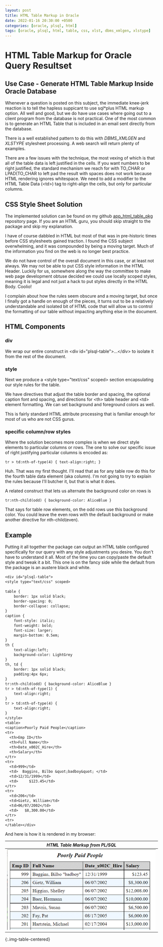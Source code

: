 ```yaml
---
layout: post
title: HTML Table Markup in Oracle
date: 2022-01-16 20:30:00 +0500
categories: [oracle, plsql, html]
tags: [oracle, plsql, html, table, css, xlst, dbms_xmlgen, xlstype]
---
```

# HTML Table Markup for Oracle Query Resultset

## Use Case - Generate HTML Table Markup Inside Oracle Database

Whenever a question is posted on this subject, the immediate knee-jerk reaction is to tell the hapless
suppicant to use sql\*plus HTML markup option. All well and good, but we do have use cases where
going out to a client program from the database is not practical. One of the most common is
to generate an HTML Table that is included in an email sent directly from the database.

There is a well established pattern to do this with *DBMS_XMLGEN* and *XLSTYPE* stylesheet processing.
A web search will return plenty of examples. 

There are a few issues with the technique, the most
vexing of which is that all of the table data is left justified in the cells. If you want numbers
to be right justified, the standard mechanism we reach for with TO_CHAR or LPAD(TO_CHAR to left pad the
result with spaces does not work because HTML rendering ignores whitespace. 
We need to add a modifier to the HTML Table Data (\<td\>) tag to right-align the cells, but only for particular columns.

## CSS Style Sheet Solution

The implemented solution can be found on my github [app_html_table_pkg](https://github.com/lee-lindley/app_html_table_pkg)
repository page. If you are an HTML guru, you should skip straight to the package and skip my explanation.

I have of course dabbled in HTML but most of that was in pre-historic times before CSS stylesheets gained
traction. I found the CSS subject overwhelming, and it was compounded by being a moving target. Much of the information
you find on the web is no longer best practice.

We do not have control of the overall document in this case, or at least not always. We may not be able to
put CSS style information in the HTML Header. Luckily for us, somewhere along the way the committee to make
web page development obtuse decided we could use locally scoped styles, meaning it is legal and not
just a hack to put styles directly in the HTML Body. Coolio!

I complain about how the rules seem obscure and a moving target, but once I finally got a handle on enough
of the pieces, it turns out to be a relatively understandable and isolated bit of HTML code that will allow
us to control the formatting of our table without impacting anything else in the document.

## HTML Components

### div

We wrap our entire construct in \<div id="plsql-table"\>...\</div\> to isolate it from the rest of the document.

### style

Next we produce a \<style type="text/css" scoped\> section encapsulating our style rules for the table.

We have directives that adjust the table border and spacing, the optional caption font and spacing,
and directions for \<th\> table header and \<td\> element formatting. We can set background and foreground
colors as well.

This is fairly standard HTML attribute processing that is familiar enough for most of us who are not CSS gurus.

### specific column/row styles

Where the solution becomes more complex is when we direct style elements to particular
columns or rows. The one to solve our specific issue of right justifying particular columns is encoded
as:

    tr > td:nth-of-type(4) { text-align:right; }

Huh. That was my first thought. I'll read that as for any table row do this for the fourth table data element (aka column).
I'm not going to try to explain the rules because I'll butcher it, but that is what it does.

A related construct that lets us alternate the background color on rows is

    tr:nth-child(odd) { background-color: AliceBlue }

That says for table row elements, on the odd rows use this background color. You could leave the even rows
with the default background or make another directive for nth-child(even).

## Example

Putting it all together the package can output an HTML table configured specifically
for our query with any style adjustments you desire. You don't have to understand it all. Most of the time
you can copy/paste the default style and tweak it a bit. This one is on the fancy side while the 
default from the package is an austere black and white.

	<div id="plsql-table">
	<style type="text/css" scoped>
	
	table {
	    border: 1px solid black; 
	    border-spacing: 0; 
	    border-collapse: collapse;
	}
	caption {
	    font-style: italic;
	    font-weight: bold;
	    font-size: larger;
	    margin-bottom: 0.5em;
	}
	th {
	    text-align:left;
	    background-color: LightGrey
	}
	th, td {
	    border: 1px solid black; 
	    padding:4px 6px;
	}
	tr:nth-child(odd) { background-color: AliceBlue }
	tr > td:nth-of-type(1) {
	    text-align:right;
	}
	tr > td:nth-of-type(4) {
	    text-align:right;
	}
	</style>
	<table>
	<caption>Poorly Paid People</caption>
	<tr>
	  <th>Emp ID</th>
	  <th>Full Name</th>
	  <th>Date_x002C_Hire</th>
	  <th>Salary</th>
	</tr>
	<tr>
	  <td>999</td>
	  <td>  Baggins, Bilbo &quot;badboy&quot; </td>
	  <td>12/31/1999</td>
	  <td>     $123.45</td>
	</tr>
	<tr>
	  <td>206</td>
	  <td>Gietz, William</td>
	  <td>06/07/2002</td>
	  <td>   $8,300.00</td>
	</tr>
	<tr>
	</table></div>

And here is how it is rendered in my browser:

| *HTML Table Markup from PL/SQL* |
|:--:|
| ![html_table.gif](/images/html_table.gif) |
{:.img-table-centered}
